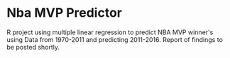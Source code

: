 # Nba MVP Predictor
R project using multiple linear regression to predict NBA MVP winner's using Data from 1970-2011 and predicting 2011-2016. Report of findings to be posted shortly.
